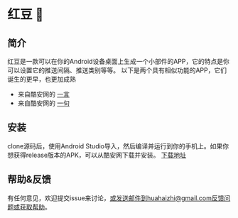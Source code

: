 # 红豆 🎲

## 简介
红豆是一款可以在你的Android设备桌面上生成一个小部件的APP，它的特点是你可以设置它的推送间隔、推送类别等等。
以下是两个具有相似功能的APP，它们诞生的更早，也更加成熟

- 来自酷安网的 [一言](https://www.coolapk.com/apk/com.hitokoto)
- 来自酷安网的 [一句](https://www.coolapk.com/apk/small.word)

## 安装
clone源码后，使用Android Studio导入，然后编译并运行到你的手机上。如果你想获得release版本的APK，可以从酷安网下载并安装。
[下载地址](https://www.coolapk.com/apk/top.huahaizhi.onlyu)


## 帮助&反馈
有任何意见，欢迎提交issue来讨论，或发送邮件到huahaizhi@gmail.com反馈问题或获取帮助。
